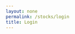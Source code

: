 ```yaml
---
layout: none
permalink: /stocks/login
title: Login
---
```


<html lang="en">
<head>
    <meta charset="UTF-8">
    <meta name="viewport" content="width=device-width, initial-scale=1.0">
    <title>Login Page - Finotic</title>
    <style>
        * {
            box-sizing: border-box;
            margin: 0;
            padding: 0;
        }

        body {
            font-family: Arial, sans-serif;
            background-color: #f3f4f6;
            display: flex;
            justify-content: center;
            align-items: center;
            height: 100vh;
            color: #333;
        }

        .container {
            display: flex;
            background: #ffffff;
            border-radius: 8px;
            overflow: hidden;
            box-shadow: 0 4px 12px rgba(0, 0, 0, 0.1);
            max-width: 1000px;
            width: 100%;
        }

        .left-section, .right-section {
            padding: 2rem;
            display: flex;
            flex-direction: column;
            justify-content: center;
            align-items: center;
            width: 50%;
        }

        .left-section {
            background: #f8fafc;
            text-align: center;
        }

        .right-section {
            text-align: left;
        }

        .left-section h2 {
            font-size: 1.5rem;
            margin-bottom: 1rem;
            color: #1f2937;
        }

        /* Stock graph style for left section */
        .stock-graph {
            background: url('https://via.placeholder.com/300x200') no-repeat center center;
            background-size: cover;
            border-radius: 8px;
            width: 80%;
            height: 200px;
            box-shadow: 0 4px 8px rgba(0, 0, 0, 0.05);
            margin-top: 1rem;
            display: flex;
            align-items: flex-end;
            justify-content: center;
            color: #3b82f6;
            font-weight: bold;
            font-size: 1.2rem;
        }

        .right-section h2 {
            font-size: 1.8rem;
            margin-bottom: 1rem;
        }

        .right-section p {
            font-size: 1rem;
            color: #6b7280;
            margin-bottom: 1.5rem;
        }

        .input-group {
            margin-bottom: 1rem;
            position: relative;
            width: 100%;
        }

        .input-group input {
            width: 100%;
            padding: 0.8rem;
            border: 1px solid #d1d5db;
            border-radius: 8px;
            font-size: 1rem;
            color: #6b7280;
        }

        .input-group .icon {
            position: absolute;
            right: 1rem;
            top: 50%;
            transform: translateY(-50%);
            color: #6b7280;
            font-size: 1.2rem;
            cursor: pointer;
        }

        .login-button {
            width: 100%;
            background-color: #3b82f6;
            color: #ffffff;
            border: none;
            border-radius: 8px;
            padding: 0.8rem;
            font-size: 1.1rem;
            cursor: pointer;
            margin-top: 0.5rem;
        }

        .forgot-password {
            font-size: 0.9rem;
            color: #3b82f6;
            text-align: right;
            display: block;
            margin-top: 0.5rem;
        }

        .signup-link {
            margin-top: 1.5rem;
            font-size: 0.9rem;
            color: #6b7280;
            text-align: center;
        }

        .signup-link a {
            color: #3b82f6;
            text-decoration: none;
        }

        .footer {
            text-align: center;
            font-size: 0.8rem;
            color: #9ca3af;
            margin-top: 1.5rem;
        }
    </style>
</head>
<body>
    <div class="container">
        <!-- Left Section -->
        <div class="left-section">
            <h2>Market Overview</h2>
            <div class="stock-graph">
                Today's Market Trends
            </div>
        </div>

        <!-- Right Section -->
        <div class="right-section">
            <h2>Welcome back!</h2>
            <p>Start managing your finances faster and better</p>
            
            <form>
                <div class="input-group">
                    <input type="email" placeholder="you@example.com" required>
                    <span class="icon">📧</span>
                </div>
                
                <div class="input-group">
                    <input type="password" placeholder="At least 8 characters" required>
                    <span class="icon">🔒</span>
                </div>

                <a href="#" class="forgot-password">Forgot password?</a>

                <button type="submit" class="login-button">Login</button>
            </form>

            <div class="signup-link">
                Don't have an account? <a href="#">Sign Up</a>
            </div>

            <div class="footer">© 2022 ALL RIGHTS RESERVED</div>
        </div>
    </div>
</body>
</html>
